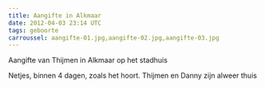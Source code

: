 ```yaml
---
title: Aangifte in Alkmaar
date: 2012-04-03 23:14 UTC
tags: geboorte
carroussel: aangifte-01.jpg,aangifte-02.jpg,aangifte-03.jpg
---
```

Aangifte van Thijmen in Alkmaar op het stadhuis

Netjes, binnen 4 dagen, zoals het hoort. Thijmen en Danny zijn alweer thuis



